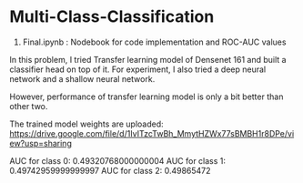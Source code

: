 # Multi-Class-Classification

1. Final.ipynb : Nodebook for code implementation and ROC-AUC values

In this problem, I tried Transfer learning model of Densenet 161 and built a classifier head on top of it.
For experiment, I also tried a deep neural network and a shallow neural network.

However, performance of transfer learning model is only a bit better than other two.

The trained model weights are uploaded: https://drive.google.com/file/d/1IvITzcTwBh_MmytHZWx77sBMBH1r8DPe/view?usp=sharing

AUC for class 0: 0.49320768000000004
AUC for class 1: 0.49742959999999997
AUC for class 2: 0.49865472
